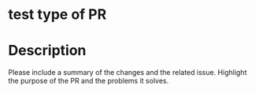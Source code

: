 # test type of PR

# Description
Please include a summary of the changes and the related issue. Highlight the purpose of the PR and the problems it solves.

#
